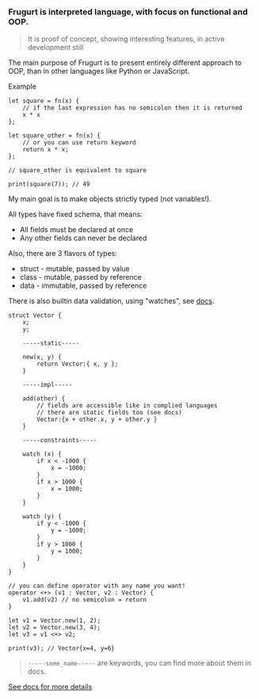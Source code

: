 ### Frugurt is interpreted language, with focus on functional and OOP.

> It is proof of concept, showing interesting features, in active development still

The main purpose of Frugurt is to present entirely different approach to OOP, than in other languages like Python or JavaScript.

Example

```frugurt
let square = fn(x) {
    // if the last expression has no semicolon then it is returned
    x * x
};

let square_other = fn(x) {
    // or you can use return keyword
    return x * x;
};

// square_other is equivalent to square

print(square(7)); // 49

```

My main goal is to make objects strictly typed (not variables!).

All types have fixed schema, that means:

- All fields must be declared at once
- Any other fields can never be declared

Also, there are 3 flavors of types:

- struct - mutable, passed by value
- class - mutable, passed by reference
- data - immutable, passed by reference

There is also builtin data validation, using "watches", see [docs](https://leokostarev.github.io/frugurt-lang/03-object-oriented-programming/06-watches.html).


```frugurt
struct Vector {
    x;
    y;

    -----static-----

    new(x, y) {
        return Vector:{ x, y };
    }

    -----impl-----

    add(other) {
        // fields are accessible like in complied languages
        // there are static fields too (see docs)
        Vector:{x + other.x, y + other.y }
    }

    -----constraints-----

    watch (x) {
        if x < -1000 {
            x = -1000;
        }
        if x > 1000 {
            x = 1000;
        }
    }

    watch (y) {
        if y < -1000 {
            y = -1000;
        }
        if y > 1000 {
            y = 1000;
        }
    }
}

// you can define operator with any name you want!
operator <+> (v1 : Vector, v2 : Vector) {
    v1.add(v2) // no semicolon = return
}

let v1 = Vector.new(1, 2);
let v2 = Vector.new(3, 4);
let v3 = v1 <+> v2;

print(v3); // Vector{x=4, y=6}

```

> `-----some_name-----` are keywords, you can find more about them in docs.


[See docs for more details](https://leokostarev.github.io/frugurt-lang/)
